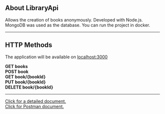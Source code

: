 <h2>About LibraryApi</h2>


Allows the creation of books anonymously. Developed with Node.js. MongoDB was used as the database. You can run the project in docker.

____________________________________________________________________________________________________________________________

<h2>HTTP Methods</h2>


The application will be available on <a href="http://localhost:3000/">localhost:3000</a><br>

<b>GET books</b><br>
<b>POST book</b><br>
<b>GET book/{bookId}</b><br>
<b>PUT book/{bookId}</b><br>
<b>DELETE book/{bookId}</b><br>
____________________________________________________________________________________________________________________________

<a href="https://github.com/kildisismail/LibraryApi/blob/master/docs/README.md"> Click for a detailed document.</a><br>
<a href="https://github.com/kildisismail/LibraryApi/blob/master/docs/LibraryApi.postman_collection.json"> Click for Postman document.</a>